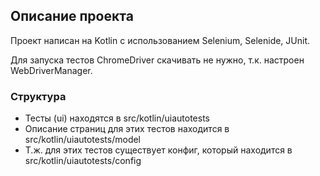 ## Описание проекта
Проект написан на Kotlin с использованием Selenium, Selenide, JUnit.

Для запуска тестов ChromeDriver скачивать не нужно, т.к. настроен WebDriverManager.

### Структура
- Тесты (ui) находятся в src/kotlin/uiautotests
- Описание страниц для этих тестов находится в src/kotlin/uiautotests/model
- Т.ж. для этих тестов существует конфиг, который находится в src/kotlin/uiautotests/config